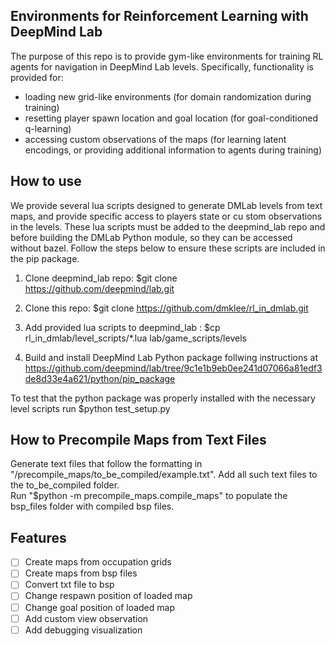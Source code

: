 ## Environments for Reinforcement Learning with DeepMind Lab
The purpose of this repo is to provide gym-like environments for training RL agents for navigation in DeepMind Lab levels. Specifically, functionality is provided for:
- loading new grid-like environments (for domain randomization during training)
- resetting player spawn location and goal location (for goal-conditioned q-learning)
- accessing custom observations of the maps (for learning latent encodings, or providing additional information to agents during training)

## How to use

We provide several lua scripts designed to generate DMLab levels from text maps, and provide specific access to players state or cu stom observations in the levels.  These lua scripts must be added to the deepmind_lab repo and before building the DMLab Python module, so they can be accessed without bazel. Follow the steps below to ensure these scripts are included in the pip package.

1. Clone deepmind_lab repo: 
    $git clone https://github.com/deepmind/lab.git

2. Clone this repo:
    $git clone https://github.com/dmklee/rl_in_dmlab.git

3. Add provided lua scripts to deepmind_lab :
    $cp rl_in_dmlab/level_scripts/*.lua lab/game_scripts/levels

4. Build and install DeepMind Lab Python package follwing instructions at https://github.com/deepmind/lab/tree/9c1e1b9eb0ee241d07066a81edf3de8d33e4a621/python/pip_package 

To test that the python package was properly installed with the necessary level scripts run $python test_setup.py

## How to Precompile Maps from Text Files
Generate text files that follow the formatting in "/precompile_maps/to_be_compiled/example.txt".  Add all such text files to the to_be_compiled folder.  
Run "$python -m precompile_maps.compile_maps" to populate the bsp_files folder with compiled bsp files. 

## Features

- [ ] Create maps from occupation grids
- [ ] Create maps from bsp files
- [ ] Convert txt file to bsp
- [ ] Change respawn position of loaded map
- [ ] Change goal position of loaded map
- [ ] Add custom view observation
- [ ] Add debugging visualization